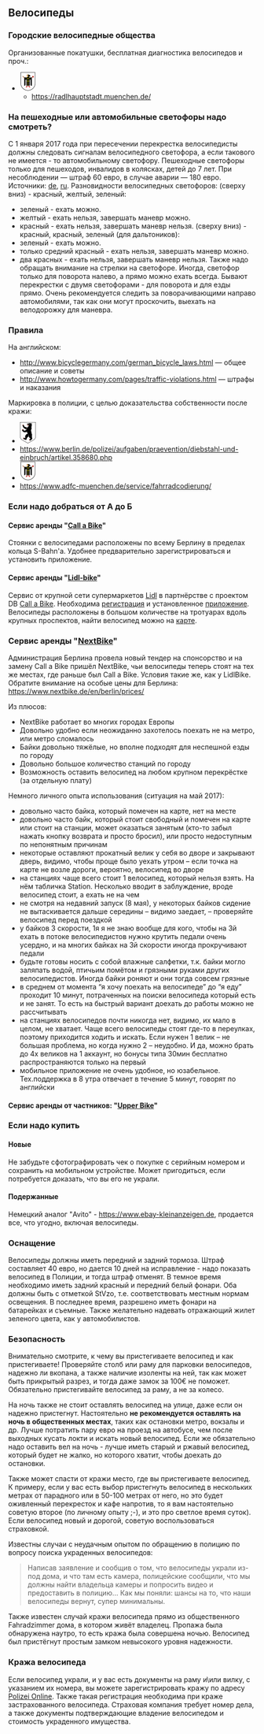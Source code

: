 ## Велосипеды

### Городские велосипедные общества

Организованные покатушки, бесплатная диагностика велосипедов и проч.:
* ![](files/mu.png)
  * https://radlhauptstadt.muenchen.de/

### На пешеходные или автомобильные светофоры надо смотреть?

С 1 января 2017 года при пересечении перекрестка велосипедисты должны следовать сигналам велосипедного светофора, а если такового не имеется - то автомобильному светофору. Пешеходные светофоры только для пешеходов, инвалидов в колясках, детей до 7 лет. При несоблюдении — штраф 60 евро, в случае аварии — 180 евро.
Источники: [de](http://www.focus.de/auto/videos/vorsicht-bei-der-ampel-neue-regel-fuer-fahrradfahrer-das-aendert-sich-2017_id_6422439.html), [ru](http://liveberlin.ru/news/2017/01/06/velo-pdd-2017/).
Разновидности велосипедных светофоров:
(сверху вниз) - красный, желтый, зеленый:
- зеленый - ехать можно.
- желтый - ехать нельзя, завершать маневр можно.
- красный - ехать нельзя, завершать маневр нельзя.
(сверху вниз) - красный, красный, зеленый (для дальтоников):
- зеленый - ехать можно.
- только средний красный - ехать нельзя, завершать маневр можно.
- два красных - ехать нельзя, завершать маневр нельзя.
Также надо обращать внимание на стрелки на светофоре. Иногда, светофор только для поворота налево, а прямо можно ехать всегда. Бывают перекрестки с двумя светофорами - для поворота и для езды прямо.
Очень рекомендуется следить за поворачивающими направо автомобилями, так как они могут проскочить, выехать на велодорожку для маневра.

### Правила

На английском:

* http://www.bicyclegermany.com/german_bicycle_laws.html — общее описание и советы
* http://www.howtogermany.com/pages/traffic-violations.html — штрафы и наказания

Маркировка в полиции, с целью доказательства собственности после кражи:
*  ![](files/be.png)
  * https://www.berlin.de/polizei/aufgaben/praevention/diebstahl-und-einbruch/artikel.358680.php
*  ![](files/mu.png)
  * https://www.adfc-muenchen.de/service/fahrradcodierung/

### Если надо добраться от А до Б

#### Сервис аренды "[Call a Bike](https://www.callabike-interaktiv.de/)"
Стоянки с велосипедами расположены по всему Берлину в пределах кольца S-Bahn'а. Удобнее предварительно зарегистрироваться и установить приложение.

#### Сервис аренды "[Lidl-bike](https://www.lidl-bike.de/de)"
Сервис от крупной сети супермаркетов [Lidl](https://www.lidl.de/) в партнёрстве с проектом DB [Call a Bike](https://www.callabike-interaktiv.de/). Необходима [регистрация](https://www.lidl-bike.de/de/registrieren) и установленное [приложение](https://www.lidl-bike.de/de/soeinfachgehts/app). Велосипеды расположены в большом количестве на тротуарах вдоль крупных проспектов, найти велосипед можно на [карте](https://www.lidl-bike.de/de/rad-finden).

### Сервис аренды "[NextBike](https://www.nextbike.de)"
Администрация Берлина провела новый тендер на спонсорство и на замену Call a Bike пришёл NextBike, чьи велосипеды теперь стоят на тех же местах, где раньше был Call a Bike.
Условия такие же, как у LidlBike. 
Обратите внимание на особые цены для Берлина: https://www.nextbike.de/en/berlin/prices/

Из плюсов:
- NextBike работает во многих городах Европы
- Довольно удобно если неожиданно захотелось поехать не на метро, или метро сломалось
- Байки довольно тяжёлые, но вполне подходят для неспешной езды по городу
- Довольно большое количество станций по городу
- Возможность оставить велосипед на любом крупном перекрёстке (за отдельную плату)

Немного личного опыта использования (ситуация на май 2017):
- довольно часто байка, который помечен на карте, нет на месте
- довольно часто байк, который стоит свободный и помечен на карте или стоит на станции, может оказаться занятым (кто-то забыл нажать кнопку возврата и просто бросил), или просто недоступным по непонятным причинам
- некоторые оставляют прокатный велик у себя во дворе и закрывают дверь, видимо, чтобы проще было уехать утром – если точка на карте не возле дороги, вероятно, велосипед во дворе
- на станциях чаще всего стоит 1 велосипед, который нельзя взять. На нём табличка Station. Несколько вводит в заблуждение, вроде велосипед стоит, а ехать не на чем
- не смотря на недавний запуск (8 мая), у некоторых байков сидение не вытаскивается дальше середины – видимо заедает, – проверяйте велосипед перед поездкой
- у байков 3 скорости, 1я я не знаю вообще для кого, чтобы на 3й ехать в потоке велосипедистов нужно крутить педали очень усердно, и на многих байках на 3й скорости иногда прокручивают педали
- будьте готовы носить с собой влажные салфетки, т.к. байки могло заляпать водой, птичьим помётом и грязными руками других велосипедистов. Иногда байки роняют и они тогда совсем грязные
- в среднем от момента “я хочу поехать на велосипеде” до “я еду” проходит 10 минут, потраченных на поиски велосипеда который есть и не занят. То есть на быстрый вариант доехать до работы можно не рассчитывать
- на станциях велосипедов почти никогда нет, видимо, их мало в целом, не хватает. Чаще всего велосипеды стоят где-то в переулках, поэтому приходится ходить и искать. Если нужен 1 велик – не большая проблема, но когда нужно 2 – неудобно. И да, можно брать до 4х великов на 1 аккаунт, но бонусы типа 30мин бесплатно распространяются только на первый
- мобильное приложение не очень удобное, но юзабельное. Тех.поддержка в 8 утра отвечает в течение 5 минут, говорят по английски

#### Сервис аренды от частников: "[Upper Bike](https://www.upperbike.com/en/)"

### Если надо купить

#### Новые
Не забудьте сфотографировать чек о покупке с серийным номером и сохранить на мобильном устройстве. Может пригодиться, если потребуется доказать, что вы его не украли.

#### Подержанные

Немецкий аналог "Avito" - https://www.ebay-kleinanzeigen.de, продается все, что угодно, включая велосипеды.

### Оснащение
Велосипеды должны иметь передний и задний тормоза.
Штраф составляет 40 евро, но дается 10 дней на исправление - надо показать велосипед в Полиции, и тогда штраф отменят.
В темное время необходимо иметь задний красный и передний белый фонари. Оба должны быть с отметкой StVzo, т.е. соответствовать местным нормам освещения.
В последнее время, разрешено иметь фонари на батарейках и съемные.
Также желательно надевать отражающий жилет зеленого цвета, как у автомобилистов.

### Безопасность

Внимательно смотрите, к чему вы пристегиваете велосипед и как пристегиваете! Проверяйте столб или раму для парковки велосипедов, надежно ли вкопана, а также наличие изоленты на ней, так как может быть прикрытый разрез, и тогда даже замок за 100€ не поможет. Обязательно пристегивайте велосипед за раму, а не за колесо.

На ночь также не стоит оставлять велосипед на улице, даже если он надежно пристегнут. Настоятельно **не рекомендуется оставлять на ночь в общественных местах**, таких как остановки метро, вокзалы и др. Лучше потратить пару евро на проезд на автобусе, чем после выходных кусать локти и искать новый велосипед. Если же обязательно надо оставить вел на ночь - лучше иметь старый и ржавый велосипед, который будет не жалко, но которого хватит, чтобы доехать до остановки.

Также может спасти от кражи место, где вы пристегиваете велосипед. К примеру, если у вас есть выбор пристегнуть велосипед в нескольких метрах от парадного или в 50-100 метрах от него, но это будет оживленный перекресток и кафе напротив, то я вам настоятельно советую второе (по личному опыту ;-), и это про светлое время суток).
Если велосипед новый и дорогой, советую воспользоваться страховкой.

Известны случаи с неудачным опытом по обращению в полицию по вопросу поиска украденных велосипедов:

> Написав заявление и сообщив о том, что велосипеды украли из-под дома, и что там есть камера, полицейские сообщили, что мы должны найти владельца камеры и попросить видео и предоставить в полицию... Как мы поняли: шансы на то, что наши велосипеды вернут, супер минимальны.

Также известен случай кражи велосипеда прямо из общественного Fahradzimmer дома, в котором живёт владелец. Пропажа была обнаружена наутро, то есть кража была совершена ночью. Велосипед был пристёгнут простым замком невысокого уровня надежности.

### Кража велосипеда

Если велосипед украли, и у вас есть документы на раму и\или вилку, с указанием их номера, вы можете зарегистрировать кражу по адресу [Polizei Online](https://www.internetwache-polizei-berlin.de/).
Также такая регистрация необходима при краже застрахованного велосипеда. Страховая компания требует номер дела, а также документы подтверждающие владение велосипедом и стоимость украденного имущества.
